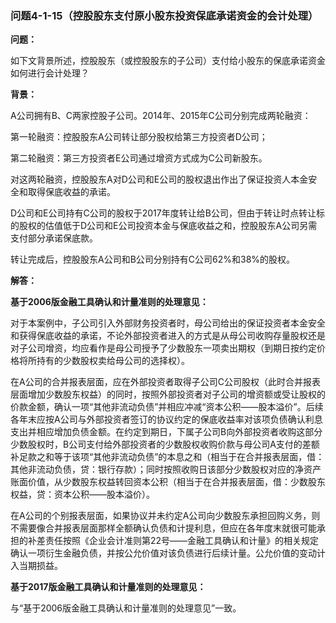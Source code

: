 ### 问题4-1-15（控股股东支付原小股东投资保底承诺资金的会计处理）

**问题：**

如下文背景所述，控股股东（或控股股东的子公司）支付给小股东的保底承诺资金如何进行会计处理？

**背景：**

A公司拥有B、C两家控股子公司。2014年、2015年C公司分别完成两轮融资：

第一轮融资：控股股东A公司转让部分股权给第三方投资者D公司；

第二轮融资：第三方投资者E公司通过增资方式成为C公司新股东。

对这两轮融资，控股股东A对D公司和E公司的股权退出作出了保证投资人本金安全和取得保底收益的承诺。

D公司和E公司持有C公司的股权于2017年度转让给B公司，但由于转让时点转让标的股权的估值低于D公司和E公司投资本金与保底收益之和，控股股东A公司另需支付部分承诺保底款。

转让完成后，控股股东A公司和B公司分别持有C公司62%和38%的股权。

**解答：**

**基于2006版金融工具确认和计量准则的处理意见：**

对于本案例中，子公司引入外部财务投资者时，母公司给出的保证投资者本金安全和获得保底收益的承诺，不论外部投资者进入的方式是从母公司收购存量股权还是对子公司增资，均应看作是母公司授予了少数股东一项卖出期权（到期日按约定价格将所持有的少数股权卖给母公司的选择权）。

在A公司的合并报表层面，应在外部投资者取得子公司C公司股权（此时合并报表层面增加少数股东权益）的同时，按照外部投资者对子公司的增资额或受让股权的价款金额，确认一项“其他非流动负债”并相应冲减“资本公积——股本溢价”。后续各年末应按A公司与外部投资者签订的协议约定的保底收益率对该项负债确认利息支出并相应增加负债金额。在约定到期日，下属子公司B向外部投资者收购这部分少数股权时，B公司支付给外部投资者的少数股权收购价款与母公司A支付的差额补足款之和等于该项“其他非流动负债”的本息之和（相当于在合并报表层面，借：其他非流动负债，贷：银行存款）；同时按照收购日该部分少数股权对应的净资产账面价值，从少数股东权益转回资本公积（相当于在合并报表层面，借：少数股东权益，贷：资本公积——股本溢价）。

在A公司的个别报表层面，如果协议并未约定A公司向少数股东承担回购义务，则不需要像合并报表层面那样全额确认负债和计提利息，但应在各年度末就很可能承担的补差责任按照《企业会计准则第22号——金融工具确认和计量》的相关规定确认一项衍生金融负债，并按公允价值对该负债进行后续计量。公允价值的变动计入当期损益。

**基于2017版金融工具确认和计量准则的处理意见：**

与“基于2006版金融工具确认和计量准则的处理意见”一致。
